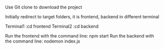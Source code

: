 Use Git clone to download the project

Initially redirect to target folders, it is frontend, backend in different terminal

Terminal1 :cd frontend
Terminal2 :cd backend

Run the frontend with the command line: npm start
Run the backend with the command line: nodemon index.js
